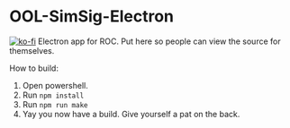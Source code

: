 # OOL-SimSig-Electron
[![ko-fi](https://ko-fi.com/img/githubbutton_sm.svg)](https://ko-fi.com/B0B723X31)
Electron app for ROC. Put here so people can view the source for themselves.

How to build:
1. Open powershell.
2. Run `npm install`
3. Run `npm run make`
4. Yay you now have a build. Give yourself a pat on the back.
